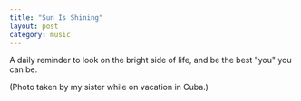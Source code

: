 ```yaml
---
title: "Sun Is Shining"
layout: post
category: music
---
```

A daily reminder to look on the bright side of life, and be the best "you" you can be.

(Photo taken by my sister while on vacation in Cuba.)

<iframe width="100%" height="450" scrolling="no" frameborder="no" allow="autoplay" data-src="https://w.soundcloud.com/player/?url=https%3A//api.soundcloud.com/tracks/405489864&color=%23ff5500&auto_play=false&hide_related=false&show_comments=true&show_user=true&show_reposts=false&show_teaser=true&visual=true" class="lazy"></iframe>